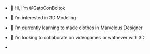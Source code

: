 - 👋 Hi, I’m @GatoConBoltok
- 👀 I’m interested in 3D Modeling
- 🌱 I’m currently learning to made clothes in Marvelous Designer
- 💞️ I’m looking to collaborate on videogames or wathever with 3D

- 
